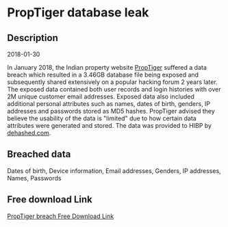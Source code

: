 # PropTiger database leak

## Description

2018-01-30

In January 2018, the Indian property website <a href="https://www.proptiger.com/" target="_blank" rel="noopener">PropTiger</a> suffered a data breach which resulted in a 3.46GB database file being exposed and subsequently shared extensively on a popular hacking forum 2 years later. The exposed data contained both user records and login histories with over 2M unique customer email addresses. Exposed data also included additional personal attributes such as names, dates of birth, genders, IP addresses and passwords stored as MD5 hashes. PropTiger advised they believe the usability of the data is &quot;limited&quot; due to how certain data attributes were generated and stored. The data was provided to HIBP by <a href="https://dehashed.com/" target="_blank" rel="noopener">dehashed.com</a>.

## Breached data

Dates of birth, Device information, Email addresses, Genders, IP addresses, Names, Passwords

## Free download Link

[PropTiger breach Free Download Link](https://link-to.net/1229997/650.2020895738694/dynamic/?r=aHR0cHM6Ly93d3cubWVkaWFmaXJlLmNvbS92aWV3L0oxd1NHOHp4ekZPWlJSdi9wcm9wdGlnZXIuY29tL2ZpbGU=)
